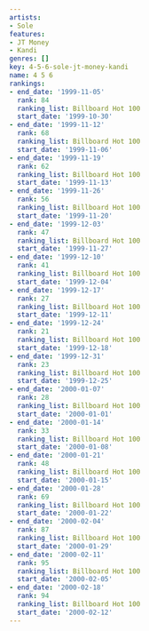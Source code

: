 ```yaml
---
artists:
- Sole
features:
- JT Money
- Kandi
genres: []
key: 4-5-6-sole-jt-money-kandi
name: 4 5 6
rankings:
- end_date: '1999-11-05'
  rank: 84
  ranking_list: Billboard Hot 100
  start_date: '1999-10-30'
- end_date: '1999-11-12'
  rank: 68
  ranking_list: Billboard Hot 100
  start_date: '1999-11-06'
- end_date: '1999-11-19'
  rank: 62
  ranking_list: Billboard Hot 100
  start_date: '1999-11-13'
- end_date: '1999-11-26'
  rank: 56
  ranking_list: Billboard Hot 100
  start_date: '1999-11-20'
- end_date: '1999-12-03'
  rank: 47
  ranking_list: Billboard Hot 100
  start_date: '1999-11-27'
- end_date: '1999-12-10'
  rank: 41
  ranking_list: Billboard Hot 100
  start_date: '1999-12-04'
- end_date: '1999-12-17'
  rank: 27
  ranking_list: Billboard Hot 100
  start_date: '1999-12-11'
- end_date: '1999-12-24'
  rank: 21
  ranking_list: Billboard Hot 100
  start_date: '1999-12-18'
- end_date: '1999-12-31'
  rank: 23
  ranking_list: Billboard Hot 100
  start_date: '1999-12-25'
- end_date: '2000-01-07'
  rank: 28
  ranking_list: Billboard Hot 100
  start_date: '2000-01-01'
- end_date: '2000-01-14'
  rank: 33
  ranking_list: Billboard Hot 100
  start_date: '2000-01-08'
- end_date: '2000-01-21'
  rank: 48
  ranking_list: Billboard Hot 100
  start_date: '2000-01-15'
- end_date: '2000-01-28'
  rank: 69
  ranking_list: Billboard Hot 100
  start_date: '2000-01-22'
- end_date: '2000-02-04'
  rank: 87
  ranking_list: Billboard Hot 100
  start_date: '2000-01-29'
- end_date: '2000-02-11'
  rank: 95
  ranking_list: Billboard Hot 100
  start_date: '2000-02-05'
- end_date: '2000-02-18'
  rank: 94
  ranking_list: Billboard Hot 100
  start_date: '2000-02-12'
---
```


